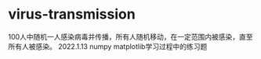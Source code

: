 # virus-transmission
100人中随机一人感染病毒并传播，所有人随机移动，在一定范围内被感染，直至所有人被感染。
2022.1.13
numpy matplotlib学习过程中的练习题
